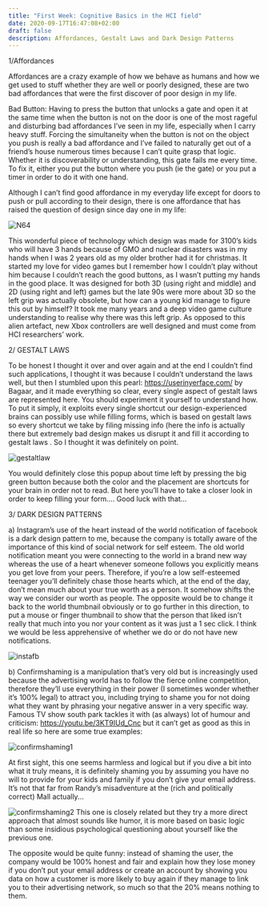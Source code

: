 ```yaml
---
title: "First Week: Cognitive Basics in the HCI field"
date: 2020-09-17T16:47:08+02:00
draft: false
description: Affordances, Gestalt Laws and Dark Design Patterns
---
```

1/Affordances

Affordances are a crazy example of how we behave as humans and how we get used to stuff whether they are well or poorly designed, these are two bad affordances that were the first discover of poor design in my life.

Bad Button:
Having to press the button that unlocks a gate and open it at the same time when the button is not on the door is one of the most rageful and disturbing bad affordances I’ve seen in my life, especially when I carry heavy stuff. 
Forcing the simultaneity when the button is not on the object you push is really a bad affordance and I’ve failed to naturally get out of a friend’s house numerous times because I can’t quite grasp that logic. Whether it is discoverability or understanding, this gate fails me every time. 
To fix it, either you put the button where you push (ie the gate) or you put a timer in order to do it with one hand.


Although I can’t find good affordance in my everyday life except for doors to push or pull according to their design, there is one affordance that has raised the question of design since day one in my life: 

![N64](/blog/N64.jpg)


This wonderful piece of technology which design was made for 3100’s kids who will have 3 hands because of GMO and nuclear disasters was in my hands when I was 2 years old as my older brother had it for christmas. It started my love for video games but I remember how I couldn’t play without him because I couldn’t reach the good buttons, as I wasn’t putting my hands in the good place.
It was designed for both 3D (using right and middle) and 2D (using right and left) games but the late 90s were more about 3D so the left grip was actually obsolete, but how can a young kid manage to figure this out by himself? It took me many years and a deep video game culture understanding to realise why there was this left grip. 
As opposed to this alien artefact, new Xbox controllers are well designed and must come from HCI researchers’ work.

2/ GESTALT LAWS

To be honest I thought it over and over again and at the end I couldn’t find such applications, I thought it was because I couldn’t understand the laws well, but then I stumbled upon this pearl: https://userinyerface.com/ by Bagaar, and it made everything so clear, every single aspect of gestalt laws are represented here. You should experiment it yourself to understand how. To put it simply, it exploits every single shortcut our design-experienced brains can possibly use while filling forms, which is based on gestalt laws so every shortcut we take by filing missing info (here the info is actually there but extremely bad design makes us disrupt it and fill it according to gestalt laws . So I thought it was definitely on point.

![gestaltlaw](/blog/gestalt.jpg)

You would definitely close this popup about time left by pressing the big green button because both the color and the placement are shortcuts for your brain in order not to read. But here you’ll have to take a closer look in order to keep filling your form…. Good luck with that...

3/ DARK DESIGN PATTERNS

a) Instagram’s use of the heart instead of the world notification of facebook is a dark design pattern to me, because the company is totally aware of the importance of this kind of social network for self esteem. The old world notification meant you were connecting to the world in a brand new way whereas the use of a heart whenever someone follows you explicitly means you get love from your peers. Therefore, if you’re a low self-esteemed teenager you’ll definitely chase those hearts which, at the end of the day, don’t mean much about your true worth as a person. It somehow shifts the way we consider our worth as people.
The opposite would be to change it back to the world thumbnail obviously or to go further in this direction, to put a mouse or finger thumbnail to show that the person that liked isn’t really that much into you nor your content as it was just a 1 sec click. I think we would be less apprehensive of whether we do or do not have new notifications.

![instafb](/blog/fbinsta.jpg)

b) Confirmshaming is a manipulation that’s very old but is increasingly used because the advertising world has to follow the fierce online competition, therefore they’ll use everything in their power (I sometimes wonder whether it’s 100% legal) to attract you, including trying to shame you for not doing what they want by phrasing your negative answer in a very specific way.
Famous TV show south park tackles it with (as always) lot of humour and criticism:
https://youtu.be/3KT9IUd_Cnc but it can’t get as good as this in real life so here are some true examples:

![confirmshaming1](/blog/confirm1.jpg)

At first sight, this one seems harmless and logical but if you dive a bit into what it truly means, it is definitely shaming you by assuming you have no will to provide for your kids and family if you don’t give your email address. It’s not that far from Randy’s misadventure at the (rich and politically correct) Mall actually...

![confirmshaming2](/blog/confirm2.jpg)
This one is closely related but they try a more direct approach that almost sounds like humor, it is more based on basic logic than some insidious psychological questioning about yourself like the previous one.

The opposite would be quite funny: instead of shaming the user, the company would be 100% honest and fair and explain how they lose money if you don’t put your email address or create an account by showing you data on how a customer is more likely to buy again if they manage to link you to their advertising network, so much so that the 20% means nothing to them.
